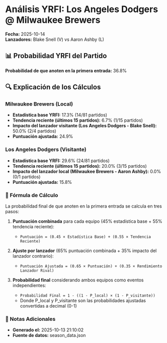 # Análisis YRFI: Los Angeles Dodgers @ Milwaukee Brewers

**Fecha:** 2025-10-14  
**Lanzadores:** Blake Snell (V) vs Aaron Ashby (L)

## 📊 Probabilidad YRFI del Partido

**Probabilidad de que anoten en la primera entrada:** 36.8%

## 🔍 Explicación de los Cálculos

### Milwaukee Brewers (Local)
- **Estadística base YRFI:** 17.3% (14/81 partidos)
- **Tendencia reciente (últimos 15 partidos):** 6.7% (1/15 partidos)
- **Impacto del lanzador visitante (Los Angeles Dodgers - Blake Snell):** 50.0% (2/4 partidos)
- **Puntuación ajustada:** 24.9%

### Los Angeles Dodgers (Visitante)
- **Estadística base YRFI:** 29.6% (24/81 partidos)
- **Tendencia reciente (últimos 15 partidos):** 20.0% (3/15 partidos)
- **Impacto del lanzador local (Milwaukee Brewers - Aaron Ashby):** 0.0% (0/1 partidos)
- **Puntuación ajustada:** 15.8%

### 📝 Fórmula de Cálculo

La probabilidad final de que anoten en la primera entrada se calcula en tres pasos:

1. **Puntuación combinada** para cada equipo (45% estadística base + 55% tendencia reciente):
   - `Puntuación = (0.45 × Estadística Base) + (0.55 × Tendencia Reciente)`

2. **Ajuste por lanzador** (65% puntuación combinada + 35% impacto del lanzador contrario):
   - `Puntuación Ajustada = (0.65 × Puntuación) + (0.35 × Rendimiento Lanzador Rival)`

3. **Probabilidad final** considerando ambos equipos como eventos independientes:
   - `Probabilidad Final = 1 - ((1 - P_local) × (1 - P_visitante))`
   - Donde P_local y P_visitante son las probabilidades ajustadas convertidas a decimal (0-1)

### 📌 Notas Adicionales

- **Generado el:** 2025-10-13 21:10:02
- **Fuente de datos:** season_data.json
